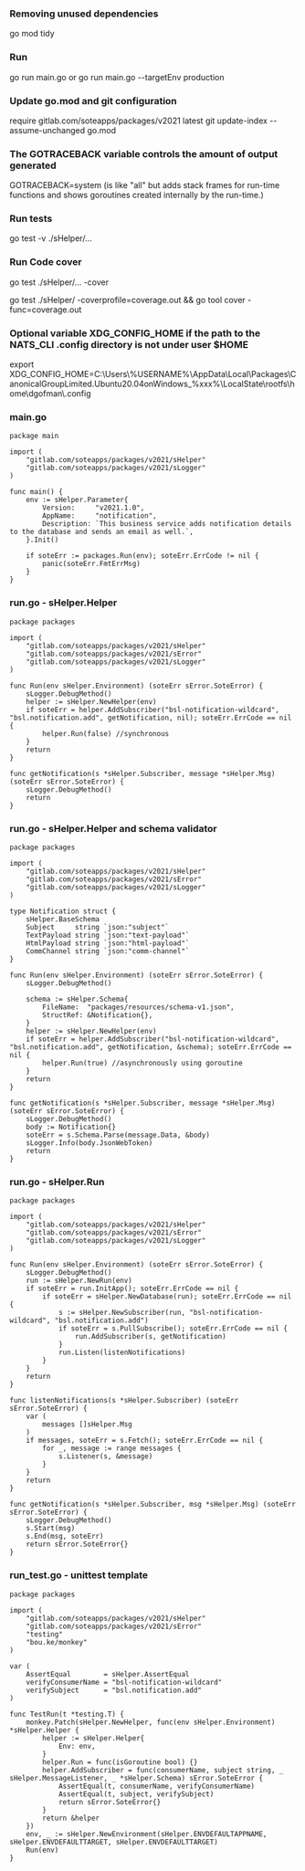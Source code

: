 ### Removing unused dependencies
go mod tidy

### Run
go run main.go
or
go run main.go --targetEnv production

### Update go.mod and git configuration
require gitlab.com/soteapps/packages/v2021 latest
git update-index --assume-unchanged go.mod

### The GOTRACEBACK variable controls the amount of output generated
GOTRACEBACK=system
(is like "all" but adds stack frames for run-time functions and shows goroutines created internally by the run-time.)

### Run tests
go test -v ./sHelper/...

### Run Code cover
go test ./sHelper/... -cover

go test ./sHelper/ -coverprofile=coverage.out && go tool cover -func=coverage.out

### Optional variable XDG_CONFIG_HOME if the path to the NATS_CLI .config directory is not under user $HOME
export XDG_CONFIG_HOME=C:\\Users\\%USERNAME%\\AppData\\Local\\Packages\\CanonicalGroupLimited.Ubuntu20.04onWindows_%xxx%\\LocalState\\rootfs\\home\\dgofman\\.config

### main.go
```
package main

import (
	"gitlab.com/soteapps/packages/v2021/sHelper"
	"gitlab.com/soteapps/packages/v2021/sLogger"
)

func main() {
	env := sHelper.Parameter{
		Version:     "v2021.1.0",
		AppName:     "notification",
		Description: `This business service adds notification details to the database and sends an email as well.`,
	}.Init()

	if soteErr := packages.Run(env); soteErr.ErrCode != nil {
		panic(soteErr.FmtErrMsg)
	}
}
```

### run.go  - sHelper.Helper
```
package packages

import (
	"gitlab.com/soteapps/packages/v2021/sHelper"
	"gitlab.com/soteapps/packages/v2021/sError"
	"gitlab.com/soteapps/packages/v2021/sLogger"
)

func Run(env sHelper.Environment) (soteErr sError.SoteError) {
	sLogger.DebugMethod()
	helper := sHelper.NewHelper(env)
	if soteErr = helper.AddSubscriber("bsl-notification-wildcard", "bsl.notification.add", getNotification, nil); soteErr.ErrCode == nil {
		helper.Run(false) //synchronous
	}
	return
}

func getNotification(s *sHelper.Subscriber, message *sHelper.Msg) (soteErr sError.SoteError) {
	sLogger.DebugMethod()
	return
}
```

### run.go  - sHelper.Helper and schema validator
```
package packages

import (
	"gitlab.com/soteapps/packages/v2021/sHelper"
	"gitlab.com/soteapps/packages/v2021/sError"
	"gitlab.com/soteapps/packages/v2021/sLogger"
)

type Notification struct {
	sHelper.BaseSchema
	Subject     string `json:"subject"`
	TextPayload string `json:"text-payload"`
	HtmlPayload string `json:"html-payload"`
	CommChannel string `json:"comm-channel"`
}

func Run(env sHelper.Environment) (soteErr sError.SoteError) {
	sLogger.DebugMethod()

	schema := sHelper.Schema{
		FileName:  "packages/resources/schema-v1.json",
		StructRef: &Notification{},
	}
	helper := sHelper.NewHelper(env)
	if soteErr = helper.AddSubscriber("bsl-notification-wildcard", "bsl.notification.add", getNotification, &schema); soteErr.ErrCode == nil {
		helper.Run(true) //asynchronously using goroutine
	}
	return
}

func getNotification(s *sHelper.Subscriber, message *sHelper.Msg) (soteErr sError.SoteError) {
	sLogger.DebugMethod()
	body := Notification{}
	soteErr = s.Schema.Parse(message.Data, &body)
	sLogger.Info(body.JsonWebToken)
	return
}
```

### run.go  - sHelper.Run
```
package packages

import (
	"gitlab.com/soteapps/packages/v2021/sHelper"
	"gitlab.com/soteapps/packages/v2021/sError"
	"gitlab.com/soteapps/packages/v2021/sLogger"
)

func Run(env sHelper.Environment) (soteErr sError.SoteError) {
	sLogger.DebugMethod()
	run := sHelper.NewRun(env)
	if soteErr = run.InitApp(); soteErr.ErrCode == nil {
		if soteErr = sHelper.NewDatabase(run); soteErr.ErrCode == nil {
			s := sHelper.NewSubscriber(run, "bsl-notification-wildcard", "bsl.notification.add")
			if soteErr = s.PullSubscribe(); soteErr.ErrCode == nil {
				run.AddSubscriber(s, getNotification)
			}
			run.Listen(listenNotifications)
		}
	}
	return
}

func listenNotifications(s *sHelper.Subscriber) (soteErr sError.SoteError) {
	var (
		messages []sHelper.Msg
	)
	if messages, soteErr = s.Fetch(); soteErr.ErrCode == nil {
		for _, message := range messages {
			s.Listener(s, &message)
		}
	}
	return
}

func getNotification(s *sHelper.Subscriber, msg *sHelper.Msg) (soteErr sError.SoteError) {
	sLogger.DebugMethod()
	s.Start(msg)
	s.End(msg, soteErr)
	return sError.SoteError{}
}
```

### run_test.go  - unittest template
```
package packages

import (
	"gitlab.com/soteapps/packages/v2021/sHelper"
	"gitlab.com/soteapps/packages/v2021/sError"
	"testing"
	"bou.ke/monkey"
)

var (
	AssertEqual        = sHelper.AssertEqual
	verifyConsumerName = "bsl-notification-wildcard"
	verifySubject      = "bsl.notification.add"
)

func TestRun(t *testing.T) {
	monkey.Patch(sHelper.NewHelper, func(env sHelper.Environment) *sHelper.Helper {
		helper := sHelper.Helper{
			Env: env,
		}
		helper.Run = func(isGoroutine bool) {}
		helper.AddSubscriber = func(consumerName, subject string, _ sHelper.MessageListener, _ *sHelper.Schema) sError.SoteError {
			AssertEqual(t, consumerName, verifyConsumerName)
			AssertEqual(t, subject, verifySubject)
			return sError.SoteError{}
		}
		return &helper
	})
	env, _ := sHelper.NewEnvironment(sHelper.ENVDEFAULTAPPNAME, sHelper.ENVDEFAULTTARGET, sHelper.ENVDEFAULTTARGET)
	Run(env)
}
```